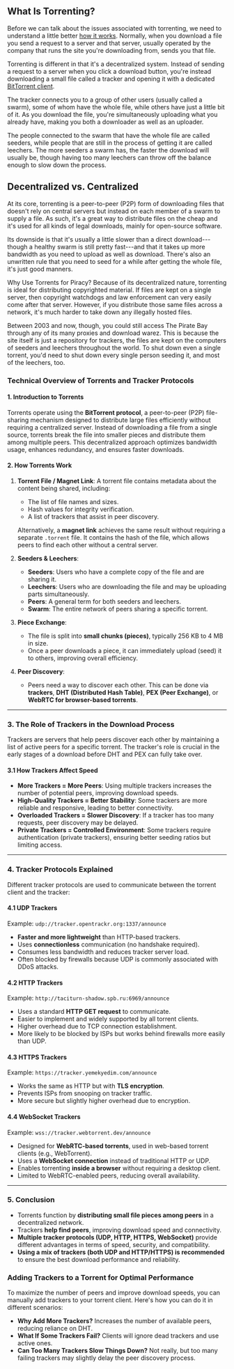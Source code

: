 ## What Is Torrenting?

Before we can talk about the issues associated with torrenting, we need to understand a little better [how it works](https://www.howtogeek.com/141257/htg-explains-how-does-bittorrent-work/). Normally, when you download a file you send a request to a server and that server, usually operated by the company that runs the site you're downloading from, sends you that file.

Torrenting is different in that it's a decentralized system. Instead of sending a request to a server when you click a download button, you're instead downloading a small file called a tracker and opening it with a dedicated [BitTorrent client](https://github.com/arsscriptum/torrents-tracker).

The tracker connects you to a group of other users (usually called a swarm), some of whom have the whole file, while others have just a little bit of it. As you download the file, you're simultaneously uploading what you already have, making you both a downloader as well as an uploader.

The people connected to the swarm that have the whole file are called seeders, while people that are still in the process of getting it are called leechers. The more seeders a swarm has, the faster the download will usually be, though having too many leechers can throw off the balance enough to slow down the process.

## Decentralized vs. Centralized

At its core, torrenting is a peer-to-peer (P2P) form of downloading files that doesn't rely on central servers but instead on each member of a swarm to supply a file. As such, it's a great way to distribute files on the cheap and it's used for all kinds of legal downloads, mainly for open-source software.

Its downside is that it's usually a little slower than a direct download---though a healthy swarm is still pretty fast---and that it takes up more bandwidth as you need to upload as well as download. There's also an unwritten rule that you need to seed for a while after getting the whole file, it's just good manners.

Why Use Torrents for Piracy?
Because of its decentralized nature, torrenting is ideal for distributing copyrighted material. If files are kept on a single server, then copyright watchdogs and law enforcement can very easily come after that server. However, if you distribute those same files across a network, it's much harder to take down any illegally hosted files.

Between 2003 and now, though, you could still access The Pirate Bay through any of its many proxies and download warez. This is because the site itself is just a repository for trackers, the files are kept on the computers of seeders and leechers throughout the world. To shut down even a single torrent, you'd need to shut down every single person seeding it, and most of the leechers, too.


### **Technical Overview of Torrents and Tracker Protocols**

#### **1. Introduction to Torrents**
Torrents operate using the **BitTorrent protocol**, a peer-to-peer (P2P) file-sharing mechanism designed to distribute large files efficiently without requiring a centralized server. Instead of downloading a file from a single source, torrents break the file into smaller pieces and distribute them among multiple peers. This decentralized approach optimizes bandwidth usage, enhances redundancy, and ensures faster downloads.

#### **2. How Torrents Work**
1. **Torrent File / Magnet Link**: A torrent file contains metadata about the content being shared, including:
   - The list of file names and sizes.
   - Hash values for integrity verification.
   - A list of trackers that assist in peer discovery.
   
   Alternatively, a **magnet link** achieves the same result without requiring a separate `.torrent` file. It contains the hash of the file, which allows peers to find each other without a central server.

2. **Seeders & Leechers**:
   - **Seeders**: Users who have a complete copy of the file and are sharing it.
   - **Leechers**: Users who are downloading the file and may be uploading parts simultaneously.
   - **Peers**: A general term for both seeders and leechers.
   - **Swarm**: The entire network of peers sharing a specific torrent.

3. **Piece Exchange**:
   - The file is split into **small chunks (pieces)**, typically 256 KB to 4 MB in size.
   - Once a peer downloads a piece, it can immediately upload (seed) it to others, improving overall efficiency.

4. **Peer Discovery**:
   - Peers need a way to discover each other. This can be done via **trackers**, **DHT (Distributed Hash Table)**, **PEX (Peer Exchange)**, or **WebRTC for browser-based torrents**.

---

### **3. The Role of Trackers in the Download Process**
Trackers are servers that help peers discover each other by maintaining a list of active peers for a specific torrent. The tracker's role is crucial in the early stages of a download before DHT and PEX can fully take over.

#### **3.1 How Trackers Affect Speed**
- **More Trackers = More Peers**: Using multiple trackers increases the number of potential peers, improving download speeds.
- **High-Quality Trackers = Better Stability**: Some trackers are more reliable and responsive, leading to better connectivity.
- **Overloaded Trackers = Slower Discovery**: If a tracker has too many requests, peer discovery may be delayed.
- **Private Trackers = Controlled Environment**: Some trackers require authentication (private trackers), ensuring better seeding ratios but limiting access.

---

### **4. Tracker Protocols Explained**
Different tracker protocols are used to communicate between the torrent client and the tracker:

#### **4.1 UDP Trackers**
Example: `udp://tracker.opentrackr.org:1337/announce`
- **Faster and more lightweight** than HTTP-based trackers.
- Uses **connectionless** communication (no handshake required).
- Consumes less bandwidth and reduces tracker server load.
- Often blocked by firewalls because UDP is commonly associated with DDoS attacks.

#### **4.2 HTTP Trackers**
Example: `http://taciturn-shadow.spb.ru:6969/announce`
- Uses a standard **HTTP GET request** to communicate.
- Easier to implement and widely supported by all torrent clients.
- Higher overhead due to TCP connection establishment.
- More likely to be blocked by ISPs but works behind firewalls more easily than UDP.

#### **4.3 HTTPS Trackers**
Example: `https://tracker.yemekyedim.com/announce`
- Works the same as HTTP but with **TLS encryption**.
- Prevents ISPs from snooping on tracker traffic.
- More secure but slightly higher overhead due to encryption.

#### **4.4 WebSocket Trackers**
Example: `wss://tracker.webtorrent.dev/announce`
- Designed for **WebRTC-based torrents**, used in web-based torrent clients (e.g., WebTorrent).
- Uses a **WebSocket connection** instead of traditional HTTP or UDP.
- Enables torrenting **inside a browser** without requiring a desktop client.
- Limited to WebRTC-enabled peers, reducing overall availability.

---

### **5. Conclusion**
- Torrents function by **distributing small file pieces among peers** in a decentralized network.
- Trackers **help find peers**, improving download speed and connectivity.
- **Multiple tracker protocols (UDP, HTTP, HTTPS, WebSocket)** provide different advantages in terms of speed, security, and compatibility.
- **Using a mix of trackers (both UDP and HTTP/HTTPS) is recommended** to ensure the best download performance and reliability.


### **Adding Trackers to a Torrent for Optimal Performance**

To maximize the number of peers and improve download speeds, you can manually add trackers to your torrent client. Here's how you can do it in different scenarios:

- **Why Add More Trackers?** Increases the number of available peers, reducing reliance on DHT.
- **What If Some Trackers Fail?** Clients will ignore dead trackers and use active ones.
- **Can Too Many Trackers Slow Things Down?** Not really, but too many failing trackers may slightly delay the peer discovery process.
